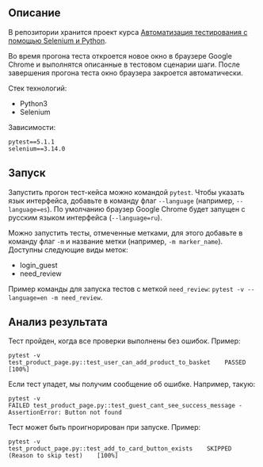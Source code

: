 ## Описание
В репозитории хранится проект курса [Автоматизация тестирования с помощью Selenium и Python](https://stepik.org/course/575/promo).

Во время прогона теста откроется новое окно в браузере Google Chrome и выполнятся описанные в тестовом сценарии шаги. После завершения прогона теста окно браузера закроется автоматически.

Стек технологий:
- Python3
- Selenium

Зависимости:
```
pytest==5.1.1
selenium==3.14.0
```

## Запуск
Запустить прогон тест-кейса можно командой `pytest`. Чтобы указать язык интерфейса, добавьте в команду флаг `--language` (например, `--language=es`). По умолчанию браузер Google Chrome будет запущен с русским языком интерфейса (`--language=ru`).

Можно запустить тесты, отмеченные метками, для этого добавьте в команду флаг `-m` и название метки (например, `-m marker_name`). Доступны следующие виды меток:
- login_guest
- need_review

Пример команды для запуска тестов с меткой `need_review`: `pytest -v --language=en -m need_review`.

## Анализ результата
Тест пройден, когда все проверки выполнены без ошибок. Пример:
```
pytest -v
test_product_page.py::test_user_can_add_product_to_basket    PASSED    [100%]
```

Если тест упадет, мы получим сообщение об ошибке. Например, такую:
```
pytest -v
FAILED test_product_page.py::test_guest_cant_see_success_message - AssertionError: Button not found
```

Тест может быть проигнорирован при запуске. Пример:
```
pytest -v
test_product_page.py::test_add_to_card_button_exists    SKIPPED    (Reason to skip test)    [100%]
```
